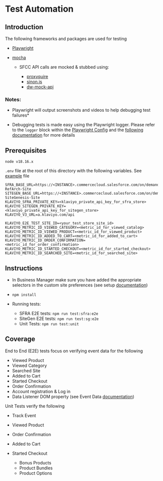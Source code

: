 # Test Automation

## Introduction

The following frameworks and packages are used for testing

 - [Playwright](https://playwright.dev/)
 - [mocha](https://mochajs.org/)

    - SFCC API calls are mocked & stubbed using:

        - [proxyquire](https://github.com/thlorenz/proxyquire)
        - [sinon.js](https://sinonjs.org/)
        - [dw-mock-api](https://github.com/SalesforceCommerceCloud/dw-api-mock)


### Notes:
- Playwright will output screenshots and videos to help debugging test failures*

- Debugging tests is made easy using the Playwright logger. Please refer to the `logger` block within the [Playwright Config](./playwright.config.js) and the [following documentation](https://playwright.dev/docs/api/class-logger) for more details

## Prerequisites

`node v18.16.x`

`.env` file at the root of this directory with the following variables. See [example](env.example) file

```
SFRA_BASE_URL=https://<INSTANCE>.commercecloud.salesforce.com/on/demandware.store/Sites-RefArch-Site
SITEGEN_BASE_URL=https://<INSTANCE>.commercecloud.salesforce.com/on/demandware.store/Sites-SiteGenesis-Site
KLAVIYO_SFRA_PRIVATE_KEY=<klaviyo_private_api_key_for_sfra_store>
KLAVIYO_SITEGEN_PRIVATE_KEY=<klaviyo_private_api_key_for_sitegen_store>
KLAVIYO_V3_URL=a.klaviyo.com/api

KLAVIYO_E2E_TEST_SITE_ID=<your_test_store_site_id>
KLAVIYO_METRIC_ID_VIEWED_CATEGORY=<metric_id_for_viewed_catalog>
KLAVIYO_METRIC_ID_VIEWED_PRODUCT=<metric_id_for_viewed_product>
KLAVIYO_METRIC_ID_ADDED_TO_CART=<metric_id_for_added_to_cart>
KLAVIYO_METRIC_ID_ORDER_CONFIRMATION=<metric_id_for_order_confirmation>
KLAVIYO_METRIC_ID_STARTED_CHECKOUT=<metric_id_for_started_checkout>
KLAVIYO_METRIC_ID_SEARCHED_SITE=<metric_id_for_searched_site>
```

## Instructions

- In Business Manager make sure you have added the appropriate selectors in the custom site preferences (see setup [documentation](../documentation/))
- `npm install`
- Running tests:

    - SFRA E2E tests: `npm run test:sfra:e2e`
    - SiteGen E2E tests: `npm run test:sg:e2e`
    - Unit Tests: `npm run test:unit`

## Coverage

End to End (E2E) tests focus on verifying event data for the following

- Viewed Product
- Viewed Category
- Searched Site
- Added to Cart
- Started Checkout
- Order Confirmation
- Account registration & Log in
- Data Listener DOM property (see Event Data [documentation](../documentation/))

Unit Tests verify the following

- Track Event
- Viewed Product
- Order Confirmation
- Added to Cart
- Started Checkout

    - Bonus Products
    - Product Bundles
    - Product Options